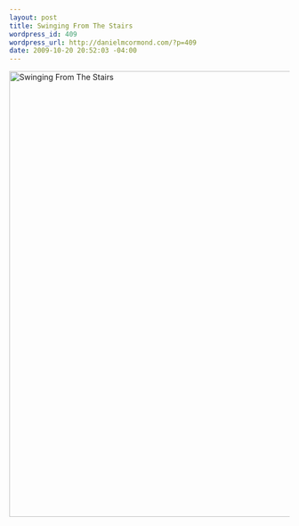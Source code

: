 ```yaml
--- 
layout: post
title: Swinging From The Stairs
wordpress_id: 409
wordpress_url: http://danielmcormond.com/?p=409
date: 2009-10-20 20:52:03 -04:00
---
```

<img class="alignnone size-full wp-image-408" title="Swinging From The Stairs" src="http://danielmcormond.com/wp-content/uploads/2009/10/4030234170_bee1626410_o.gif" alt="Swinging From The Stairs" width="609" height="800" />
